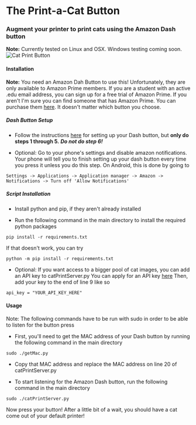 # The Print-a-Cat Button
### Augment your printer to print cats using the Amazon Dash button
**Note:** Currently tested on Linux and OSX. Windows testing coming soon.
![Cat Print Button](http://i.imgur.com/72GDvqv.jpg)
#### Installation
**Note:** You need an Amazon Dah Button to use this! Unfortunately, they are only available to Amazon Prime members. If you are a student with an active .edu email address, you can sign up for a free trial of Amazon Prime. If you aren't I'm sure you can find someone that has Amazon Prime. You can purchase them [here](http://www.amazon.com/b?node=10667898011). It doesn't matter which button you choose.

##### Dash Button Setup
* Follow the instructions [here](https://www.amazon.com/gp/help/customer/display.html?nodeId=201746340) for setting up your Dash button, but **only do steps 1 through 5.** ***Do not do step 6!***

* Optional: Go to your phone's settings and disable amazon notifications. Your phone will tell you to finish setting up your dash button every time you press it unless you do this step. On Android, this is done by going to 
```
Settings -> Applications -> Application manager -> Amazon -> Notifications -> Turn off 'Allow Notifications'
```

##### Script Installation
* Install python and pip, if they aren't already installed

* Run the following command in the main directory to install the required python packages
```
pip install -r requirements.txt
```
If that doesn't work, you can try 
```
python -m pip install -r requirements.txt
```

* Optional: If you want access to a bigger pool of cat images, you can add an API key to catPrintServer.py
You can apply for an API key [here](http://thecatapi.com/api-key-registration.html)
Then, add your key to the end of line 9 like so
```
api_key = "YOUR_API_KEY_HERE"
```

#### Usage

Note: The following commands have to be run with sudo in order to be able to listen for the button press

* First, you'll need to get the MAC address of your Dash button by running the following command in the main directory
```
sudo ./getMac.py
```
* Copy that MAC address and replace the MAC address on line 20 of catPrintServer.py

* To start listening for the Amazon Dash button, run the following command in the main directory
```
sudo ./catPrintServer.py
```

Now press your button! After a little bit of a wait, you should have a cat come out of your default printer!


